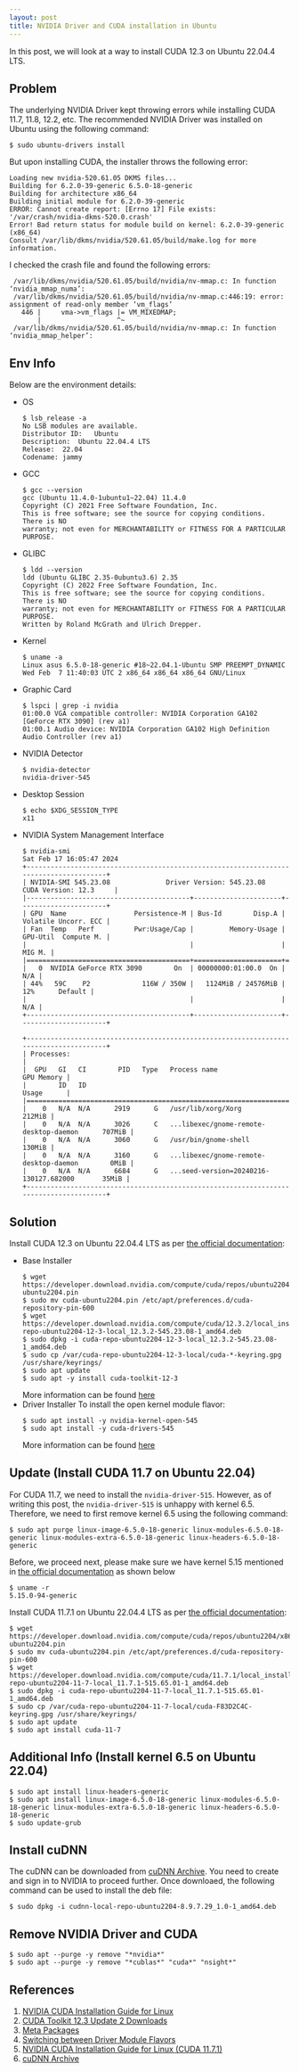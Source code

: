 ```yaml
---
layout: post
title: NVIDIA Driver and CUDA installation in Ubuntu
---
```


In this post, we will look at a way to install CUDA 12.3 on Ubuntu 22.04.4 LTS.

Problem
-------
The underlying NVIDIA Driver kept throwing errors while installing CUDA 11.7, 11.8, 12.2, etc. The recommended NVIDIA Driver was installed on Ubuntu using the following command:
```console
$ sudo ubuntu-drivers install
```

But upon installing CUDA, the installer throws the following error:
```
Loading new nvidia-520.61.05 DKMS files...
Building for 6.2.0-39-generic 6.5.0-18-generic
Building for architecture x86_64
Building initial module for 6.2.0-39-generic
ERROR: Cannot create report: [Errno 17] File exists: '/var/crash/nvidia-dkms-520.0.crash'
Error! Bad return status for module build on kernel: 6.2.0-39-generic (x86_64)
Consult /var/lib/dkms/nvidia/520.61.05/build/make.log for more information.
```

I checked the crash file and found the following errors:
```
 /var/lib/dkms/nvidia/520.61.05/build/nvidia/nv-mmap.c: In function ‘nvidia_mmap_numa’:
 /var/lib/dkms/nvidia/520.61.05/build/nvidia/nv-mmap.c:446:19: error: assignment of read-only member ‘vm_flags’
   446 |     vma->vm_flags |= VM_MIXEDMAP;
       |                   ^~
 /var/lib/dkms/nvidia/520.61.05/build/nvidia/nv-mmap.c: In function ‘nvidia_mmap_helper’:
```

Env Info
--------
Below are the environment details:

* OS
  ```console
  $ lsb_release -a
  No LSB modules are available.
  Distributor ID:	Ubuntu
  Description:	Ubuntu 22.04.4 LTS
  Release:	22.04
  Codename:	jammy
  ```
* GCC
  ```console
  $ gcc --version
  gcc (Ubuntu 11.4.0-1ubuntu1~22.04) 11.4.0
  Copyright (C) 2021 Free Software Foundation, Inc.
  This is free software; see the source for copying conditions.  There is NO
  warranty; not even for MERCHANTABILITY or FITNESS FOR A PARTICULAR PURPOSE.
  ```
* GLIBC
  ```console
  $ ldd --version
  ldd (Ubuntu GLIBC 2.35-0ubuntu3.6) 2.35
  Copyright (C) 2022 Free Software Foundation, Inc.
  This is free software; see the source for copying conditions.  There is NO
  warranty; not even for MERCHANTABILITY or FITNESS FOR A PARTICULAR PURPOSE.
  Written by Roland McGrath and Ulrich Drepper.
  ```
* Kernel
  ```console
  $ uname -a
  Linux asus 6.5.0-18-generic #18~22.04.1-Ubuntu SMP PREEMPT_DYNAMIC Wed Feb  7 11:40:03 UTC 2 x86_64 x86_64 x86_64 GNU/Linux
  ```
* Graphic Card
  ```console
  $ lspci | grep -i nvidia
  01:00.0 VGA compatible controller: NVIDIA Corporation GA102 [GeForce RTX 3090] (rev a1)
  01:00.1 Audio device: NVIDIA Corporation GA102 High Definition Audio Controller (rev a1)
  ```
* NVIDIA Detector
  ```console
  $ nvidia-detector
  nvidia-driver-545
  ```
* Desktop Session
  ```console
  $ echo $XDG_SESSION_TYPE
  x11
  ```
* NVIDIA System Management Interface
  ```console
  $ nvidia-smi
  Sat Feb 17 16:05:47 2024
  +---------------------------------------------------------------------------------------+
  | NVIDIA-SMI 545.23.08              Driver Version: 545.23.08    CUDA Version: 12.3     |
  |-----------------------------------------+----------------------+----------------------+
  | GPU  Name                 Persistence-M | Bus-Id        Disp.A | Volatile Uncorr. ECC |
  | Fan  Temp   Perf          Pwr:Usage/Cap |         Memory-Usage | GPU-Util  Compute M. |
  |                                         |                      |               MIG M. |
  |=========================================+======================+======================|
  |   0  NVIDIA GeForce RTX 3090        On  | 00000000:01:00.0  On |                  N/A |
  | 44%   59C    P2             116W / 350W |   1124MiB / 24576MiB |     12%      Default |
  |                                         |                      |                  N/A |
  +-----------------------------------------+----------------------+----------------------+
                                                                                           
  +---------------------------------------------------------------------------------------+
  | Processes:                                                                            |
  |  GPU   GI   CI        PID   Type   Process name                            GPU Memory |
  |        ID   ID                                                             Usage      |
  |=======================================================================================|
  |    0   N/A  N/A      2919      G   /usr/lib/xorg/Xorg                          212MiB |
  |    0   N/A  N/A      3026      C   ...libexec/gnome-remote-desktop-daemon      707MiB |
  |    0   N/A  N/A      3060      G   /usr/bin/gnome-shell                        130MiB |
  |    0   N/A  N/A      3160      G   ...libexec/gnome-remote-desktop-daemon        0MiB |
  |    0   N/A  N/A      6684      G   ...seed-version=20240216-130127.682000       35MiB |
  +---------------------------------------------------------------------------------------+
  ```

Solution
--------
Install CUDA 12.3 on Ubuntu 22.04.4 LTS as per [the official documentation](https://developer.nvidia.com/cuda-downloads?target_os=Linux&target_arch=x86_64&Distribution=Ubuntu&target_version=22.04&target_type=deb_local):

* Base Installer
  ```console
  $ wget https://developer.download.nvidia.com/compute/cuda/repos/ubuntu2204/x86_64/cuda-ubuntu2204.pin
  $ sudo mv cuda-ubuntu2204.pin /etc/apt/preferences.d/cuda-repository-pin-600
  $ wget https://developer.download.nvidia.com/compute/cuda/12.3.2/local_installers/cuda-repo-ubuntu2204-12-3-local_12.3.2-545.23.08-1_amd64.deb
  $ sudo dpkg -i cuda-repo-ubuntu2204-12-3-local_12.3.2-545.23.08-1_amd64.deb
  $ sudo cp /var/cuda-repo-ubuntu2204-12-3-local/cuda-*-keyring.gpg /usr/share/keyrings/
  $ sudo apt update
  $ sudo apt -y install cuda-toolkit-12-3
  ```
  More information can be found [here](https://docs.nvidia.com/cuda/cuda-installation-guide-linux/#meta-packages)
* Driver Installer
To install the open kernel module flavor:
  ```console
  $ sudo apt install -y nvidia-kernel-open-545
  $ sudo apt install -y cuda-drivers-545
  ```
  More information can be found [here](https://docs.nvidia.com/cuda/cuda-installation-guide-linux/#switching-between-driver-module-flavors)

Update (Install CUDA 11.7 on Ubuntu 22.04)
--------
For CUDA 11.7, we need to install the `nvidia-driver-515`. However, as of writing this post, the `nvidia-driver-515` is unhappy with kernel 6.5. Therefore, we need to first remove kernel 6.5 using the following command:

```console
$ sudo apt purge linux-image-6.5.0-18-generic linux-modules-6.5.0-18-generic linux-modules-extra-6.5.0-18-generic linux-headers-6.5.0-18-generic
```

Before, we proceed next, please make sure we have kernel 5.15 mentioned in [the official documentation](https://docs.nvidia.com/cuda/archive/11.7.1/cuda-installation-guide-linux/index.html) as shown below
```console
$ uname -r
5.15.0-94-generic
```

Install CUDA 11.7.1 on Ubuntu 22.04.4 LTS as per [the official documentation](https://developer.nvidia.com/cuda-11-7-1-download-archive?target_os=Linux&target_arch=x86_64&Distribution=Ubuntu&target_version=22.04&target_type=deb_local):

```console
$ wget https://developer.download.nvidia.com/compute/cuda/repos/ubuntu2204/x86_64/cuda-ubuntu2204.pin
$ sudo mv cuda-ubuntu2204.pin /etc/apt/preferences.d/cuda-repository-pin-600
$ wget https://developer.download.nvidia.com/compute/cuda/11.7.1/local_installers/cuda-repo-ubuntu2204-11-7-local_11.7.1-515.65.01-1_amd64.deb
$ sudo dpkg -i cuda-repo-ubuntu2204-11-7-local_11.7.1-515.65.01-1_amd64.deb 
$ sudo cp /var/cuda-repo-ubuntu2204-11-7-local/cuda-F83D2C4C-keyring.gpg /usr/share/keyrings/
$ sudo apt update
$ sudo apt install cuda-11-7
```

Additional Info (Install kernel 6.5 on Ubuntu 22.04)
--------
```console
$ sudo apt install linux-headers-generic
$ sudo apt install linux-image-6.5.0-18-generic linux-modules-6.5.0-18-generic linux-modules-extra-6.5.0-18-generic linux-headers-6.5.0-18-generic
$ sudo update-grub
```

Install cuDNN
--------
The cuDNN can be downloaded from [cuDNN Archive](https://developer.nvidia.com/rdp/cudnn-archive). You need to create and sign in to NVIDIA to proceed further. Once downloaed, the following command can be used to install the deb file:

```console
$ sudo dpkg -i cudnn-local-repo-ubuntu2204-8.9.7.29_1.0-1_amd64.deb
```

Remove NVIDIA Driver and CUDA
--------
```console
$ sudo apt --purge -y remove "*nvidia*"
$ sudo apt --purge -y remove "*cublas*" "cuda*" "nsight*"
```

References
----------
1. [NVIDIA CUDA Installation Guide for Linux](https://docs.nvidia.com/cuda/cuda-installation-guide-linux/index.html)
2. [CUDA Toolkit 12.3 Update 2 Downloads](https://developer.nvidia.com/cuda-downloads?target_os=Linux&target_arch=x86_64&Distribution=Ubuntu&target_version=22.04&target_type=deb_local)
3. [Meta Packages](https://docs.nvidia.com/cuda/cuda-installation-guide-linux/#meta-packages)
4. [Switching between Driver Module Flavors](https://docs.nvidia.com/cuda/cuda-installation-guide-linux/#switching-between-driver-module-flavors)
5. [NVIDIA CUDA Installation Guide for Linux (CUDA 11.7.1)](https://docs.nvidia.com/cuda/archive/11.7.1/cuda-installation-guide-linux/index.html)
6. [cuDNN Archive](https://developer.nvidia.com/rdp/cudnn-archive)
